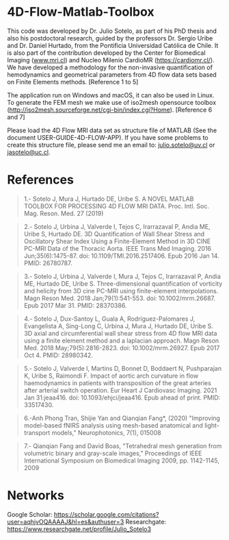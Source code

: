 # 4D-Flow-Matlab-Toolbox

This code was developed by Dr. Julio Sotelo, as part of his PhD thesis and also his postdoctoral research, guided by the professors Dr. Sergio Uribe and Dr. Daniel Hurtado, from the Pontificia Universidad Católica de Chile. It is also part of the contribution developed by the Center for Biomedical Imaging (www.mri.cl) and Nucleo Milenio CardioMR (https://cardiomr.cl/). We have developed a methodology for the non-invasive quantification of hemodynamics and geometrical parameters from 4D flow data sets based on Finite Elements methods. [Reference 1 to 5]

The application run on Windows and macOS, it can also be used in Linux. To generate the FEM mesh we make use of iso2mesh opensource toolbox (http://iso2mesh.sourceforge.net/cgi-bin/index.cgi?Home). [Reference 6 and 7]

Please load the 4D Flow MRI data set as structure file of MATLAB (See the document USER-GUIDE-4D-FLOW-APP). If you have some problems to create this structure file, please send me an email to: julio.sotelo@uv.cl or jasotelo@uc.cl.

# References

>1.- Sotelo J, Mura J, Hurtado DE, Uribe S. A NOVEL MATLAB TOOLBOX FOR PROCESSING 4D FLOW MRI DATA. Proc. Intl. Soc. Mag. Reson. Med. 27 (2019)

>2.- Sotelo J, Urbina J, Valverde I, Tejos C, Irarrazaval P, Andia ME, Uribe S, Hurtado DE. 3D Quantification of Wall Shear Stress and Oscillatory Shear Index Using a Finite-Element Method in 3D CINE PC-MRI Data of the Thoracic Aorta. IEEE Trans Med Imaging. 2016 Jun;35(6):1475-87. doi: 10.1109/TMI.2016.2517406. Epub 2016 Jan 14. PMID: 26780787.

>3.- Sotelo J, Urbina J, Valverde I, Mura J, Tejos C, Irarrazaval P, Andia ME, Hurtado DE, Uribe S. Three-dimensional quantification of vorticity and helicity from 3D cine PC-MRI using finite-element interpolations. Magn Reson Med. 2018 Jan;79(1):541-553. doi: 10.1002/mrm.26687. Epub 2017 Mar 31. PMID: 28370386.

>4.- Sotelo J, Dux-Santoy L, Guala A, Rodríguez-Palomares J, Evangelista A, Sing-Long C, Urbina J, Mura J, Hurtado DE, Uribe S. 3D axial and circumferential wall shear stress from 4D flow MRI data using a finite element method and a laplacian approach. Magn Reson Med. 2018 May;79(5):2816-2823. doi: 10.1002/mrm.26927. Epub 2017 Oct 4. PMID: 28980342.

>5.- Sotelo J, Valverde I, Martins D, Bonnet D, Boddaert N, Pushparajan K, Uribe S, Raimondi F. Impact of aortic arch curvature in flow haemodynamics in patients with transposition of the great arteries after arterial switch operation. Eur Heart J Cardiovasc Imaging. 2021 Jan 31:jeaa416. doi: 10.1093/ehjci/jeaa416. Epub ahead of print. PMID: 33517430.

>6.-Anh Phong Tran, Shijie Yan and Qianqian Fang*, (2020) "Improving model-based fNIRS analysis using mesh-based anatomical and light-transport models," Neurophotonics, 7(1), 015008

>7.- Qianqian Fang and David Boas, "Tetrahedral mesh generation from volumetric binary and gray-scale images," Proceedings of IEEE International Symposium on Biomedical Imaging 2009, pp. 1142-1145, 2009

# Networks

Google Scholar: https://scholar.google.com/citations?user=aqhjvOQAAAAJ&hl=es&authuser=3
Researchgate: https://www.researchgate.net/profile/Julio_Sotelo3
